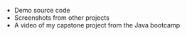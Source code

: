 - Demo source code
- Screenshots from other projects
- A video of my capstone project from the Java bootcamp
